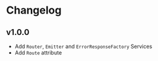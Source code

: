# Changelog

## v1.0.0

- Add `Router`, `Emitter` and `ErrorResponseFactory` Services
- Add `Route` attribute
